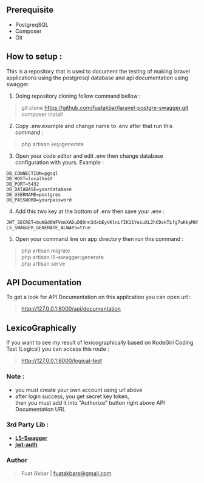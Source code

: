 ## Prerequisite

- PostgreqSQL
- Composer
- Git

## How to setup :

This is a repository that is used to document the testing of making laravel applications using the postgresql database and api documentation using swagger.

1. Doing repository cloning follow command bellow : <br>
> git clone https://github.com/fuatakbar/laravel-postgre-swagger.git <br>
> composer install <br>

2. Copy .env.example and change name to .env after that run this command : <br>
> php artisan key:generate

3. Open your code editor and edit .env then change database configuration with yours. Example :
```
DB_CONNECTION=pgsql
DB_HOST=localhost
DB_PORT=5432
DB_DATABASE=yourdatabase
DB_USERNAME=postgres
DB_PASSWORD=yourpassword
```

4. Add this two key at the bottom of .env then save your .env :
```
JWT_SECRET=buNGd6WFVmmXADuDQ0nn3dxbEyVKlnLfIK11YeiuXL2hCDskTLfg7uKkpMUREtfQ
L5_SWAGGER_GENERATE_ALWAYS=true
```

5. Open your command line on app directory then run this command :
> php artisan migrate <br>
> php artisan l5-swagger:generate <br>
> php artisan serve

## API Documentation

To get a look for API Documentation on this application you can open url :
> http://127.0.0.1:8000/api/documentation

## LexicoGraphically

If you want to see my result of lexicographically based on KodeGiri Coding Test (Logical) you can access this route :
> http://127.0.0.1:8000/logical-test

### Note :
- you must create your own account using url above
- after login success, you get secret key token, <br> then you must add it into "Authorize" button right above API Documentation URL

### 3rd Party Lib :

- **[L5-Swagger](https://github.com/DarkaOnLine/L5-Swagger)**
- **[jwt-auth](https://github.com/tymondesigns/jwt-auth)**

### Author
> Fuat Akbar | fuatakbars@gmail.com